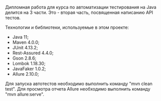 Дипломная работа для курса по автоматизации тестирования на Java делится на 3 части. Это - вторая часть, посвященная написанию API тестов.

Технологии и библиотеки, используемые в этом проекте:
- Java 11;
- Maven 4.0.0;
- JUnit 4.13.2;
- Rest-Assured 4.4.0;
- Gson 2.8.6;
- Lombok 1.18.30;
- JavaFaker 1.0.2;
- Allure 2.10.0;


Для запуска автотестов необходимо выполнить команду "mvn clean test".
Для просмотра отчета Allure необходимо выполнить команду "mvn allure:serve".
